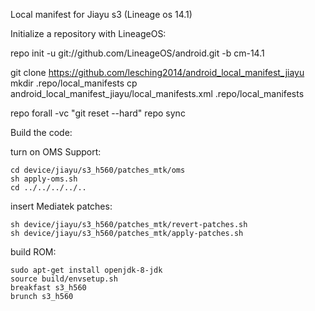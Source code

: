 Local manifest for Jiayu s3 (Lineage os 14.1) 


Initialize a repository with LineageOS:

repo init -u git://github.com/LineageOS/android.git -b cm-14.1

git clone https://github.com/lesching2014/android_local_manifest_jiayu
mkdir .repo/local_manifests
cp android_local_manifest_jiayu/local_manifests.xml .repo/local_manifests

repo forall -vc "git reset --hard"
repo sync 

Build the code:

turn on OMS Support:
```
cd device/jiayu/s3_h560/patches_mtk/oms
sh apply-oms.sh
cd ../../../../..
```

insert Mediatek patches:
```
sh device/jiayu/s3_h560/patches_mtk/revert-patches.sh
sh device/jiayu/s3_h560/patches_mtk/apply-patches.sh
```

build ROM:
```
sudo apt-get install openjdk-8-jdk
source build/envsetup.sh
breakfast s3_h560
brunch s3_h560
```

